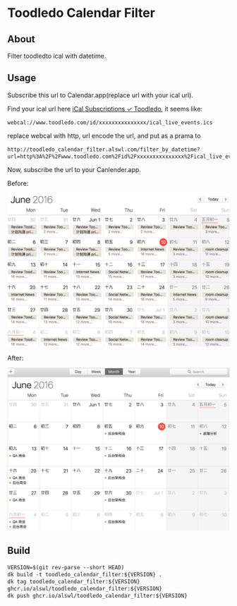# Toodledo Calendar Filter

## About

Filter toodledto ical with datetime.

## Usage

Subscribe this url to Calendar.app(replace url with your ical url).

Find your ical url here [iCal Subscriptions ✓ Toodledo](https://www.toodledo.com/tools/sync_ical.php),
it seems like:

```
webcal://www.toodledo.com/id/xxxxxxxxxxxxxxx/ical_live_events.ics
```

replace webcal with http, url encode the url, and put as a prama to 

```
http://toodledo_calendar_filter.alswl.com/filter_by_datetime?url=http%3A%2F%2Fwww.toodledo.com%2Fid%2Fxxxxxxxxxxxxxxx%2Fical_live_events.ics&is_fix_due_datetime=true
```

Now, subscribe the url to your Canlender.app.


Before:

![before](https://raw.githubusercontent.com/alswl/toodledo_calendar_filter/master/snapshots/before.png)

After:

![after](https://raw.githubusercontent.com/alswl/toodledo_calendar_filter/master/snapshots/after.png)


## Build

```
VERSION=$(git rev-parse --short HEAD)
dk build -t toodledo_calendar_filter:${VERSION} .
dk tag toodledo_calendar_filter:${VERSION} ghcr.io/alswl/toodledo_calendar_filter:${VERSION}
dk push ghcr.io/alswl/toodledo_calendar_filter:${VERSION}
```
